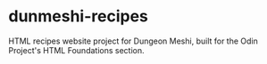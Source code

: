 # dunmeshi-recipes
HTML recipes website project for Dungeon Meshi, built for the Odin Project's HTML Foundations section.


